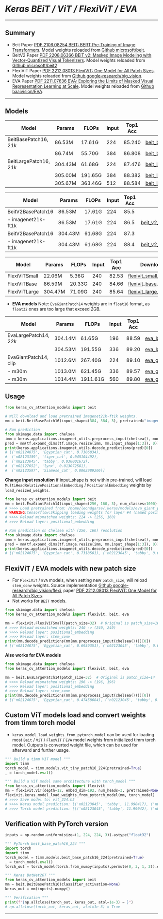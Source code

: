 # ___Keras BEiT / ViT / FlexiViT / EVA___
***

## Summary
  - Beit Paper [PDF 2106.08254 BEIT: BERT Pre-Training of Image Transformers](https://arxiv.org/pdf/2106.08254.pdf). Model weights reloaded from [Github microsoft/beit](https://github.com/microsoft/unilm/tree/master/beit).
  - BeitV2 Paper [PDF 2208.06366 BEiT v2: Masked Image Modeling with Vector-Quantized Visual Tokenizers](https://arxiv.org/pdf/2208.06366.pdf).  Model weights reloaded from [Github microsoft/beit2](https://github.com/microsoft/unilm/tree/master/beit2)
  - FlexiViT Paper [PDF 2212.08013 FlexiViT: One Model for All Patch Sizes](https://arxiv.org/pdf/2212.08013.pdf). Model weights reloaded from [Github google-research/big_vision](https://github.com/google-research/big_vision/tree/main/big_vision/configs/proj/flexivit).
  - EVA Paper [PDF 2211.07636 EVA: Exploring the Limits of Masked Visual Representation Learning at Scale](https://arxiv.org/pdf/2211.07636.pdf). Model weights reloaded from [Github baaivision/EVA](https://github.com/baaivision/EVA).
***

## Models
  | Model                 | Params  | FLOPs   | Input | Top1 Acc | Download                         |
  | --------------------- | ------- | ------- | ----- | -------- | -------------------------------- |
  | BeitBasePatch16, 21k  | 86.53M  | 17.61G  | 224   | 85.240   | [beit_base_patch16_224.h5](https://github.com/leondgarse/keras_cv_attention_models/releases/download/beit/beit_base_patch16_224_imagenet21k-ft1k.h5)  |
  |                       | 86.74M  | 55.70G  | 384   | 86.808   | [beit_base_patch16_384.h5](https://github.com/leondgarse/keras_cv_attention_models/releases/download/beit/beit_base_patch16_384_imagenet21k-ft1k.h5)  |
  | BeitLargePatch16, 21k | 304.43M | 61.68G  | 224   | 87.476   | [beit_large_patch16_224.h5](https://github.com/leondgarse/keras_cv_attention_models/releases/download/beit/beit_large_patch16_224_imagenet21k-ft1k.h5) |
  |                       | 305.00M | 191.65G | 384   | 88.382   | [beit_large_patch16_384.h5](https://github.com/leondgarse/keras_cv_attention_models/releases/download/beit/beit_large_patch16_384_imagenet21k-ft1k.h5) |
  |                       | 305.67M | 363.46G | 512   | 88.584   | [beit_large_patch16_512.h5](https://github.com/leondgarse/keras_cv_attention_models/releases/download/beit/beit_large_patch16_512_imagenet21k-ft1k.h5) |

  | Model              | Params  | FLOPs  | Input | Top1 Acc | Download |
  | ------------------ | ------- | ------ | ----- | -------- | -------- |
  | BeitV2BasePatch16  | 86.53M  | 17.61G | 224   | 85.5     |          |
  | - imagenet21k-ft1k | 86.53M  | 17.61G | 224   | 86.5     | [beit_v2_base_patch16_224.h5](https://github.com/leondgarse/keras_cv_attention_models/releases/download/beit/beit_v2_base_patch16_224_imagenet21k-ft1k.h5)  |
  | BeitV2BasePatch16  | 304.43M | 61.68G | 224   | 87.3     |          |
  | - imagenet21k-ft1k | 304.43M | 61.68G | 224   | 88.4     | [beit_v2_large_patch16_224.h5](https://github.com/leondgarse/keras_cv_attention_models/releases/download/beit/beit_v2_large_patch16_224_imagenet21k-ft1k.h5)  |

  | Model         | Params  | FLOPs  | Input | Top1 Acc | Download |
  | ------------- | ------- | ------ | ----- | -------- | -------- |
  | FlexiViTSmall | 22.06M  | 5.36G  | 240   | 82.53    | [flexivit_small_240.h5](https://github.com/leondgarse/keras_cv_attention_models/releases/download/beit/flexivit_small_240_imagenet.h5) |
  | FlexiViTBase  | 86.59M  | 20.33G | 240   | 84.66    | [flexivit_base_240.h5](https://github.com/leondgarse/keras_cv_attention_models/releases/download/beit/flexivit_base_240_imagenet.h5) |
  | FlexiViTLarge | 304.47M | 71.09G | 240   | 85.64    | [flexivit_large_240.h5](https://github.com/leondgarse/keras_cv_attention_models/releases/download/beit/flexivit_large_240_imagenet.h5) |

  - **EVA models** Note: `EvaGiantPatch14` weights are in `float16` format, as `float32` ones are too large that exceed 2GB.

  | Model                 | Params  | FLOPs    | Input | Top1 Acc | Download |
  | --------------------- | ------- | -------- | ----- | -------- | -------- |
  | EvaLargePatch14, 22k  | 304.14M | 61.65G   | 196   | 88.59    | [eva_large_patch14_196.h5](https://github.com/leondgarse/keras_cv_attention_models/releases/download/beit/eva_large_patch14_196_imagenet21k-ft1k.h5) |
  |                       | 304.53M | 191.55G  | 336   | 89.20    | [eva_large_patch14_336.h5](https://github.com/leondgarse/keras_cv_attention_models/releases/download/beit/eva_large_patch14_336_imagenet21k-ft1k.h5) |
  | EvaGiantPatch14, clip | 1012.6M | 267.40G  | 224   | 89.10    | [eva_giant_patch14_224.h5](https://github.com/leondgarse/keras_cv_attention_models/releases/download/beit/eva_giant_patch14_224_imagenet21k-ft1k.h5) |
  | - m30m                | 1013.0M | 621.45G  | 336   | 89.57    | [eva_giant_patch14_336.h5](https://github.com/leondgarse/keras_cv_attention_models/releases/download/beit/eva_giant_patch14_336_imagenet21k-ft1k.h5) |
  | - m30m                | 1014.4M | 1911.61G | 560   | 89.80    | [eva_giant_patch14_560.h5](https://github.com/leondgarse/keras_cv_attention_models/releases/download/beit/eva_giant_patch14_560_imagenet21k-ft1k.h5) |
## Usage
  ```py
  from keras_cv_attention_models import beit

  # Will download and load pretrained imagenet21k-ft1k weights.
  mm = beit.BeitBasePatch16(input_shape=(384, 384, 3), pretrained="imagenet21k-ft1k")

  # Run prediction
  from skimage.data import chelsea
  imm = keras.applications.imagenet_utils.preprocess_input(chelsea(), mode='torch') # Chelsea the cat
  pred = mm(tf.expand_dims(tf.image.resize(imm, mm.input_shape[1:3]), 0)).numpy()
  print(keras.applications.imagenet_utils.decode_predictions(pred)[0])
  # [('n02124075', 'Egyptian_cat', 0.7306834),
  #  ('n02123159', 'tiger_cat', 0.045104492),
  #  ('n02123045', 'tabby', 0.030001672),
  #  ('n02127052', 'lynx', 0.013072581),
  #  ('n02123597', 'Siamese_cat', 0.0062989206)]
  ```
  **Change input resolution** if input_shape is not within pre-trained, will load `MultiHeadRelativePositionalEmbedding` / `PositionalEmbedding` weights by `load_resized_weights`.
  ```py
  from keras_cv_attention_models import beit
  mm = beit.EvaGiantPatch14(input_shape=(256, 160, 3), num_classes=1000)
  # >>>> Load pretrained from: /home/leondgarse/.keras/models/eva_giant_patch14_224_imagenet21k-ft1k.h5
  # WARNING:tensorflow:Skipping loading weights for layer #4 (named positional_embedding) due to mismatch in shape ...
  # >>>> Reload mismatched weights: 224 -> (256, 160)
  # >>>> Reload layer: positional_embedding

  # Run prediction on Chelsea with (256, 160) resolution
  from skimage.data import chelsea
  imm = keras.applications.imagenet_utils.preprocess_input(chelsea(), mode='torch') # Chelsea the cat
  pred = mm(tf.expand_dims(tf.image.resize(imm, mm.input_shape[1:3]), 0)).numpy()
  print(keras.applications.imagenet_utils.decode_predictions(pred)[0])
  # [('n02124075', 'Egyptian_cat', 0.7318501), ('n02123045', 'tabby', 0.021020193), ...]
  ```
## FlexiViT / EVA models with new patch size
  - For `FlexiViT` / `EVA` models, when setting new `patch_size`, will reload `stem_conv` weights. Source implementation [Github google-research/big_vision/flexi](https://github.com/google-research/big_vision/blob/main/big_vision/models/proj/flexi/vit.py#L30), paper [PDF 2212.08013 FlexiViT: One Model for All Patch Sizes](https://arxiv.org/pdf/2212.08013.pdf).
  - Not works for `BEiT` models.
  ```py
  from skimage.data import chelsea
  from keras_cv_attention_models import flexivit, beit, eva

  mm = flexivit.FlexiViTSmall(patch_size=32)  # Original is patch_size=16
  # >>>> Reload mismatched weights: 240 -> (240, 240)
  # >>>> Reload layer: positional_embedding
  # >>>> Reload layer: stem_conv
  print(mm.decode_predictions(mm(mm.preprocess_input(chelsea())))[0])
  # [('n02124075', 'Egyptian_cat', 0.6939351), ('n02123045', 'tabby', 0.033506528), ...]
  ```
  **Also works for EVA models**
  ```py
  from skimage.data import chelsea
  from keras_cv_attention_models import flexivit, beit, eva

  mm = beit.EvaLargePatch14(patch_size=32)  # Original is patch_size=14
  # >>>> Reload mismatched weights: 196 -> (196, 196)
  # >>>> Reload layer: positional_embedding
  # >>>> Reload layer: stem_conv
  print(mm.decode_predictions(mm(mm.preprocess_input(chelsea())))[0])
  # [('n02124075', 'Egyptian_cat', 0.47458684), ('n02123045', 'tabby', 0.04412323), ...]
  ```
## Custom ViT models load and convert weights from timm torch model
  - `keras_model_load_weights_from_pytorch_model` can be used for loading most `Beit` / `ViT` / `FlexViT` / `EVA` model weights from initialized timm torch model. Outputs is converted weight file, which can be used for afterward and further usage.
  ```py
  """ Build a timm ViT model """
  import timm
  torch_model = timm.models.vit_tiny_patch16_224(pretrained=True)
  _ = torch_model.eval()

  """ Build a ViT model same architecture with torch_model """
  from keras_cv_attention_models import flexivit
  mm = flexivit.ViT(depth=12, embed_dim=192, num_heads=3, pretrained=None, classifier_activation=None)
  flexivit.keras_model_load_weights_from_pytorch_model(mm, torch_model)
  # >>>> Save model to: vit_224.h5
  # >>>> Keras model prediction: [('n02123045', 'tabby', 11.990417), ('n02123159', 'tiger_cat', 11.630723), ...]
  # >>>> Torch model prediction: [[('n02123045', 'tabby', 11.99042), ('n02123159', 'tiger_cat', 11.630725), ...]
  ```
## Verification with PyTorch version
  ```py
  inputs = np.random.uniform(size=(1, 224, 224, 3)).astype("float32")

  """ PyTorch beit_base_patch16_224 """
  import torch
  import timm
  torch_model = timm.models.beit_base_patch16_224(pretrained=True)
  _ = torch_model.eval()
  torch_out = torch_model(torch.from_numpy(inputs).permute(0, 3, 1, 2)).detach().numpy()

  """ Keras BotNet26T """
  from keras_cv_attention_models import beit
  mm = beit.BeitBasePatch16(classifier_activation=None)
  keras_out = mm(inputs).numpy()

  """ Verification """
  print(f"{np.allclose(torch_out, keras_out, atol=1e-3) = }")
  # np.allclose(torch_out, keras_out, atol=1e-3) = True
  ```
***
